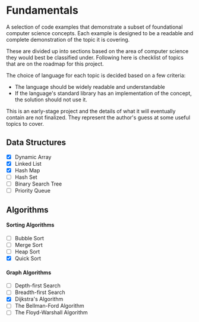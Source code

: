 # Fundamentals

A selection of code examples that demonstrate a subset of foundational
computer science concepts. Each example is designed to be a readable
and complete demonstration of the topic it is covering.

These are divided up into sections based on the area of computer
science they would best be classified under. Following here is
checklist of topics that are on the roadmap for this project.

The choice of language for each topic is decided based on a few criteria:
* The language should be widely readable and understandable
* If the language's standard library has an implementation of the
  concept, the solution should not use it.

This is an early-stage project and the details of what it will
eventually contain are not finalized. They represent the author's
guess at some useful topics to cover.

## Data Structures

- [x] Dynamic Array
- [x] Linked List
- [x] Hash Map
- [ ] Hash Set
- [ ] Binary Search Tree
- [ ] Priority Queue

## Algorithms

#### Sorting Algorithms
- [ ] Bubble Sort
- [ ] Merge Sort
- [ ] Heap Sort
- [x] Quick Sort

#### Graph Algorithms
- [ ] Depth-first Search
- [ ] Breadth-first Search
- [x] Dijkstra's Algorithm
- [ ] The Bellman-Ford Algorithm
- [ ] The Floyd-Warshall Algorithm
